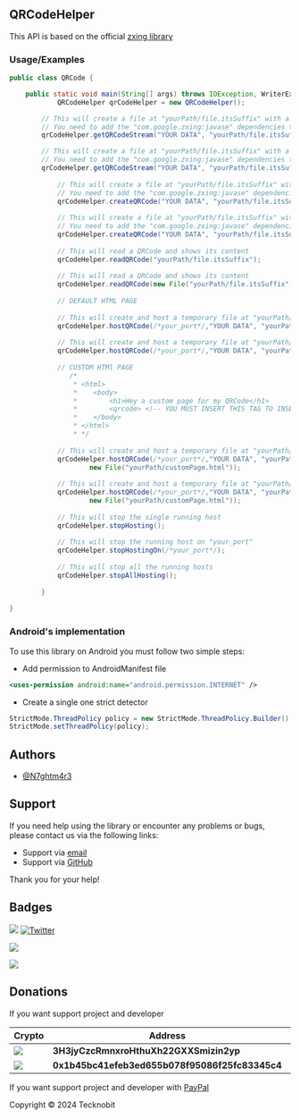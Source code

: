 ## QRCodeHelper

This API is based on the official <a href="https://github.com/zxing/zxing">zxing library</a>

### Usage/Examples

```java
public class QRCode {

    public static void main(String[] args) throws IOException, WriterException {
            QRCodeHelper qrCodeHelper = new QRCodeHelper();

        // This will create a file at "yourPath/file.itsSuffix" with a squared QRCode and return its stream
        // You need to add the "com.google.zxing:javase" dependencies to your project to work correctly
        qrCodeHelper.getQRCodeStream("YOUR DATA", "yourPath/file.itsSuffix", 250);

        // This will create a file at "yourPath/file.itsSuffix" with a custom dimensions QRCode and return its stream
        // You need to add the "com.google.zxing:javase" dependencies to your project to work correctly
        qrCodeHelper.getQRCodeStream("YOUR DATA", "yourPath/file.itsSuffix", 250, 200);
            
            // This will create a file at "yourPath/file.itsSuffix" with a squared QRCode
            // You need to add the "com.google.zxing:javase" dependencies to your project to work correctly
            qrCodeHelper.createQRCode("YOUR DATA", "yourPath/file.itsSuffix", 250);
    
            // This will create a file at "yourPath/file.itsSuffix" with a custom dimensions QRCode
            // You need to add the "com.google.zxing:javase" dependencies to your project to work correctly
            qrCodeHelper.createQRCode("YOUR DATA", "yourPath/file.itsSuffix", 250, 200);
            
            // This will read a QRCode and shows its content
            qrCodeHelper.readQRCode("yourPath/file.itsSuffix");
            
            // This will read a QRCode and shows its content
            qrCodeHelper.readQRCode(new File("yourPath/file.itsSuffix"));
            
            // DEFAULT HTML PAGE
            
            // This will create and host a temporary file at "yourPath/file.itsSuffix" with a squared QRCode
            qrCodeHelper.hostQRCode(/*your_port*/,"YOUR DATA", "yourPath/file.itsSuffix", 250, false);
    
            // This will create and host a temporary file at "yourPath/file.itsSuffix" with a custom dimensions QRCode
            qrCodeHelper.hostQRCode(/*your_port*/,"YOUR DATA", "yourPath/file.itsSuffix", 250, 200, false);
    
            // CUSTOM HTMl PAGE 
               /*
                * <html>
                *    <body>
                *        <h1>Hey a custom page for my QRCode</h1>
                *        <qrcode> <!-- YOU MUST INSERT THIS TAG TO INSERT THE QRCODE CREATED -->
                *    </body>
                * </html> 
                * */
            
            // This will create and host a temporary file at "yourPath/file.itsSuffix" with a squared QRCode
            qrCodeHelper.hostQRCode(/*your_port*/,"YOUR DATA", "yourPath/file.itsSuffix", 250, false, 
                    new File("yourPath/customPage.html"));
    
            // This will create and host a temporary file at "yourPath/file.itsSuffix" with a custom dimensions QRCode
            qrCodeHelper.hostQRCode(/*your_port*/,"YOUR DATA", "yourPath/file.itsSuffix", 250, 200, false, 
                    new File("yourPath/customPage.html"));
            
            // This will stop the single running host 
            qrCodeHelper.stopHosting();
            
            // This will stop the running host on "your_port"
            qrCodeHelper.stopHostingOn(/*your_port*/);
            
            // This will stop all the running hosts
            qrCodeHelper.stopAllHosting();
            
        }
        
}
```

### Android's implementation

To use this library on Android you must follow two simple steps:

- Add permission to AndroidManifest file

```xml
<uses-permission android:name="android.permission.INTERNET" />
```

- Create a single one strict detector

```java
StrictMode.ThreadPolicy policy = new StrictMode.ThreadPolicy.Builder().permitAll().build();
StrictMode.setThreadPolicy(policy);
```

## Authors

- [@N7ghtm4r3](https://www.github.com/N7ghtm4r3)

## Support

If you need help using the library or encounter any problems or bugs, please contact us via the following links:

- Support via <a href="mailto:infotecknobitcompany@gmail.com">email</a>
- Support via <a href="https://github.com/N7ghtm4r3/APIManager/issues/new">GitHub</a>

Thank you for your help!

## Badges

[![](https://img.shields.io/badge/Google_Play-414141?style=for-the-badge&logo=google-play&logoColor=white)](https://play.google.com/store/apps/developer?id=Tecknobit)
[![Twitter](https://img.shields.io/badge/Twitter-1DA1F2?style=for-the-badge&logo=twitter&logoColor=white)](https://twitter.com/tecknobit)

[![](https://img.shields.io/badge/Java-ED8B00?style=for-the-badge&logo=java&logoColor=white)](https://www.oracle.com/java/)

[![](https://jitpack.io/v/N7ghtm4r3/APIManager.svg)](https://jitpack.io/#N7ghtm4r3/APIManager)

## Donations

If you want support project and developer

| Crypto                                                                                              | Address                                        | Network  |
|-----------------------------------------------------------------------------------------------------|------------------------------------------------|----------|
| ![](https://img.shields.io/badge/Bitcoin-000000?style=for-the-badge&logo=bitcoin&logoColor=white)   | **3H3jyCzcRmnxroHthuXh22GXXSmizin2yp**         | Bitcoin  |
| ![](https://img.shields.io/badge/Ethereum-3C3C3D?style=for-the-badge&logo=Ethereum&logoColor=white) | **0x1b45bc41efeb3ed655b078f95086f25fc83345c4** | Ethereum |

If you want support project and developer with <a href="https://www.paypal.com/donate/?hosted_button_id=5QMN5UQH7LDT4">PayPal</a>

Copyright © 2024 Tecknobit
